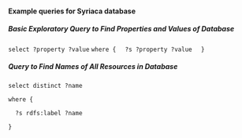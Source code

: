 #### Example queries for Syriaca database

##### Basic Exploratory Query to Find Properties and Values of Database

`select ?property ?value`
`where {`
`  ?s ?property ?value`
`  }`


##### Query to Find Names of All Resources in Database

`select distinct ?name`

`where {`

`  ?s rdfs:label ?name`

`}`
